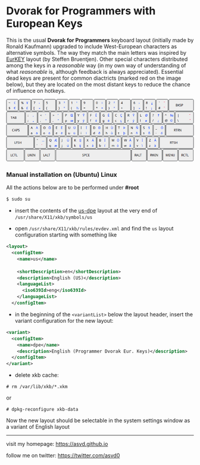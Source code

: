 **Dvorak for Programmers with European Keys**
==============================================

This is the usual **Dvorak for Programmers** keyboard layout (initially made by Ronald Kaufmann) upgraded to include West-European characters as alternative symbols. The way they match the main letters was inspired by [EurKEY](https://eurkey.steffen.bruentjen.eu) layout (by Steffen Bruentjen). Other special characters distributed among the keys in a *reasonable* way (in my own way of understanding of what *reasonable* is, although feedback is always appreciated). Essential dead keys are present for common diactricts (marked red on the image below), but they are located on the most distant keys to reduce the chance of influence on hotkeys.

![Dvorak for Programmers with European Keys](preview.png)

### Manual installation on (Ubuntu) Linux

All the actions below are to be performed under **#root**

```sh
$ sudo su
```

- insert the contents of the [us-dpe](https://raw.githubusercontent.com/asvd/programmer-dvorak-eu/master/us-dpe) layout at the very end of `/usr/share/X11/xkb/symbols/us`

- open `/usr/share/X11/xkb/rules/evdev.xml` and find the `us` layout configuration starting with something like

 ```xml
 <layout>
   <configItem>
     <name>us</name>

     <shortDescription>en</shortDescription>
     <description>English (US)</description>
     <languageList>
       <iso639Id>eng</iso639Id>
     </languageList>
   </configItem>
 ```

- in the beginning of the `<variantList>` below the layout header, insert the variant configuration for the new layout:

 ```xml
 <variant>
   <configItem>
     <name>dpe</name>
     <description>English (Programmer Dvorak Eur. Keys)</description>
   </configItem>
 </variant>
 ```

- delete xkb cache:

 ```
 # rm /var/lib/xkb/*.xkm
 ```
or

 ```
 # dpkg-reconfigure xkb-data
 ```

Now the new layout should be selectable in the system settings window as a variant of English layout


---

visit my homepage: https://asvd.github.io

follow me on twitter: https://twitter.com/asvd0
